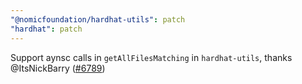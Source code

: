 ```yaml
---
"@nomicfoundation/hardhat-utils": patch
"hardhat": patch
---
```


Support aynsc calls in `getAllFilesMatching` in `hardhat-utils`, thanks @ItsNickBarry ([#6789](https://github.com/NomicFoundation/hardhat/pull/6789))
